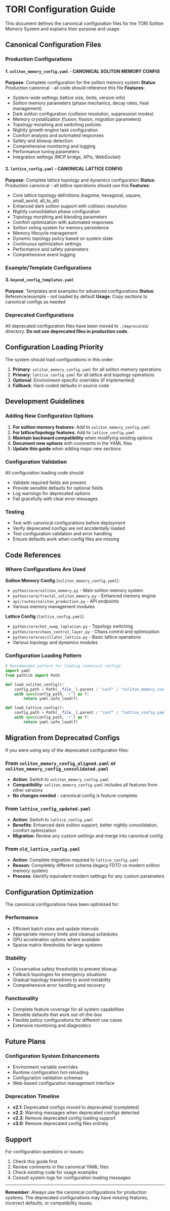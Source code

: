# TORI Configuration Guide

This document defines the canonical configuration files for the TORI Soliton Memory System and explains their purpose and usage.

## Canonical Configuration Files

### Production Configurations

#### 1. `soliton_memory_config.yaml` - **CANONICAL SOLITON MEMORY CONFIG**
**Purpose**: Complete configuration for the soliton memory system
**Status**: Production canonical - all code should reference this file
**Features**:
- System-wide settings (lattice size, limits, version info)
- Soliton memory parameters (phase mechanics, decay rates, heat management)
- Dark soliton configuration (collision resolution, suppression modes)
- Memory crystallization (fusion, fission, migration parameters)
- Topology morphing and switching policies
- Nightly growth engine task configuration
- Comfort analysis and automated responses
- Safety and blowup detection
- Comprehensive monitoring and logging
- Performance tuning parameters
- Integration settings (MCP bridge, APIs, WebSocket)

#### 2. `lattice_config.yaml` - **CANONICAL LATTICE CONFIG**
**Purpose**: Complete lattice topology and dynamics configuration
**Status**: Production canonical - all lattice operations should use this
**Features**:
- Core lattice topology definitions (kagome, hexagonal, square, small_world, all_to_all)
- Enhanced dark soliton support with collision resolution
- Nightly consolidation phase configuration
- Topology morphing and blending parameters
- Comfort optimization with automated responses
- Soliton voting system for memory persistence
- Memory lifecycle management
- Dynamic topology policy based on system state
- Continuous optimization settings
- Performance and safety parameters
- Comprehensive event logging

### Example/Template Configurations

#### 3. `beyond_config_templates.yaml`
**Purpose**: Templates and examples for advanced configurations
**Status**: Reference/example - not loaded by default
**Usage**: Copy sections to canonical configs as needed

### Deprecated Configurations

All deprecated configuration files have been moved to `./deprecated/` directory. 
**Do not use deprecated files in production code.**

## Configuration Loading Priority

The system should load configurations in this order:

1. **Primary**: `soliton_memory_config.yaml` for all soliton memory operations
2. **Primary**: `lattice_config.yaml` for all lattice and topology operations  
3. **Optional**: Environment-specific overrides (if implemented)
4. **Fallback**: Hard-coded defaults in source code

## Development Guidelines

### Adding New Configuration Options

1. **For soliton memory features**: Add to `soliton_memory_config.yaml`
2. **For lattice/topology features**: Add to `lattice_config.yaml`
3. **Maintain backward compatibility** when modifying existing options
4. **Document new options** with comments in the YAML files
5. **Update this guide** when adding major new sections

### Configuration Validation

All configuration loading code should:
- Validate required fields are present
- Provide sensible defaults for optional fields
- Log warnings for deprecated options
- Fail gracefully with clear error messages

### Testing

- Test with canonical configurations before deployment
- Verify deprecated configs are not accidentally loaded
- Test configuration validation and error handling
- Ensure defaults work when config files are missing

## Code References

### Where Configurations Are Used

**Soliton Memory Config** (`soliton_memory_config.yaml`):
- `python/core/soliton_memory.py` - Main soliton memory system
- `python/core/fractal_soliton_memory.py` - Enhanced memory engine
- `api/routes/soliton_production.py` - API endpoints
- Various memory management modules

**Lattice Config** (`lattice_config.yaml`):
- `python/core/hot_swap_laplacian.py` - Topology switching
- `python/core/chaos_control_layer.py` - Chaos control and optimization
- `python/core/oscillator_lattice.py` - Basic lattice operations
- Various topology and dynamics modules

### Configuration Loading Pattern

```python
# Recommended pattern for loading canonical configs
import yaml
from pathlib import Path

def load_soliton_config():
    config_path = Path(__file__).parent / "conf" / "soliton_memory_config.yaml"
    with open(config_path, 'r') as f:
        return yaml.safe_load(f)

def load_lattice_config():
    config_path = Path(__file__).parent / "conf" / "lattice_config.yaml" 
    with open(config_path, 'r') as f:
        return yaml.safe_load(f)
```

## Migration from Deprecated Configs

If you were using any of the deprecated configuration files:

### From `soliton_memory_config_aligned.yaml` or `soliton_memory_config_consolidated.yaml`
- **Action**: Switch to `soliton_memory_config.yaml`
- **Compatibility**: `soliton_memory_config.yaml` includes all features from other versions
- **No changes needed** - canonical config is feature-complete

### From `lattice_config_updated.yaml` 
- **Action**: Switch to `lattice_config.yaml`
- **Benefits**: Enhanced dark soliton support, better nightly consolidation, comfort optimization
- **Migration**: Review any custom settings and merge into canonical config

### From `old_lattice_config.yaml`
- **Action**: Complete migration required to `lattice_config.yaml`
- **Reason**: Completely different schema (legacy FDTD vs modern soliton memory system)
- **Process**: Identify equivalent modern settings for any custom parameters

## Configuration Optimization

The canonical configurations have been optimized for:

### Performance
- Efficient batch sizes and update intervals
- Appropriate memory limits and cleanup schedules
- GPU acceleration options where available
- Sparse matrix thresholds for large systems

### Stability  
- Conservative safety thresholds to prevent blowup
- Fallback topologies for emergency situations
- Gradual topology transitions to avoid instability
- Comprehensive error handling and recovery

### Functionality
- Complete feature coverage for all system capabilities
- Sensible defaults that work out-of-the-box
- Flexible policy configurations for different use cases
- Extensive monitoring and diagnostics

## Future Plans

### Configuration System Enhancements
- Environment variable overrides
- Runtime configuration hot-reloading
- Configuration validation schemas
- Web-based configuration management interface

### Deprecation Timeline
- **v2.1**: Deprecated configs moved to deprecated/ (completed)
- **v2.2**: Warning messages when deprecated configs detected
- **v2.3**: Remove deprecated config loading support  
- **v3.0**: Remove deprecated config files entirely

## Support

For configuration questions or issues:
1. Check this guide first
2. Review comments in the canonical YAML files
3. Check existing code for usage examples
4. Consult system logs for configuration loading messages

---

**Remember**: Always use the canonical configurations for production systems. The deprecated configurations may have missing features, incorrect defaults, or compatibility issues.
